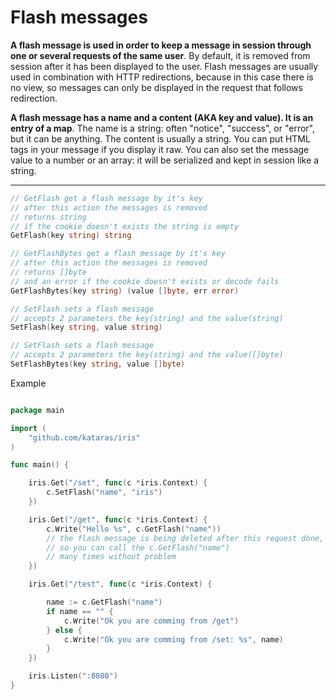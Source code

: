 # Flash messages

**A flash message is used in order to keep a message in session through one or several requests of the same user**. By default, it is removed from session after it has been displayed to the user. Flash messages are usually used in combination with HTTP redirections, because in this case there is no view, so messages can only be displayed in the request that follows redirection.

**A flash message has a name and a content (AKA key and value). It is an entry of a map**. The name is a string: often "notice", "success", or "error", but it can be anything. The content is usually a string. You can put HTML tags in your message if you display it raw. You can also set the message value to a number or an array: it will be serialized and kept in session like a string.

----


```go
// GetFlash get a flash message by it's key 
// after this action the messages is removed
// returns string
// if the cookie doesn't exists the string is empty
GetFlash(key string) string

// GetFlashBytes get a flash message by it's key 
// after this action the messages is removed
// returns []byte 
// and an error if the cookie doesn't exists or decode fails
GetFlashBytes(key string) (value []byte, err error) 

// SetFlash sets a flash message
// accepts 2 parameters the key(string) and the value(string)
SetFlash(key string, value string)

// SetFlash sets a flash message
// accepts 2 parameters the key(string) and the value([]byte)
SetFlashBytes(key string, value []byte) 
```

Example

```go

package main

import (
	"github.com/kataras/iris"
)

func main() {

	iris.Get("/set", func(c *iris.Context) {
		c.SetFlash("name", "iris")
	})

	iris.Get("/get", func(c *iris.Context) {
		c.Write("Hello %s", c.GetFlash("name"))
        // the flash message is being deleted after this request done,
        // so you can call the c.GetFlash("name") 
        // many times without problem
	})

	iris.Get("/test", func(c *iris.Context) {

		name := c.GetFlash("name")
		if name == "" {
			c.Write("Ok you are comming from /get")
		} else {
			c.Write("Ok you are comming from /set: %s", name)
		}
	})

	iris.Listen(":8080")
}

```